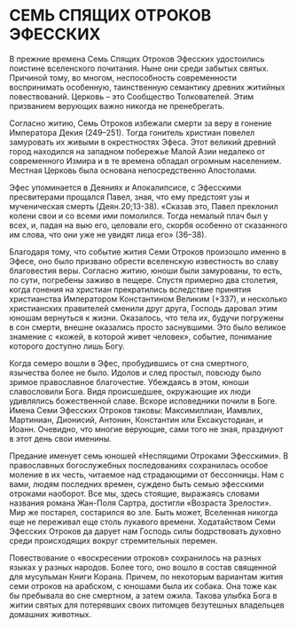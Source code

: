 # СЕМЬ СПЯЩИХ ОТРОКОВ ЭФЕССКИХ

В прежние времена Семь Спящих Отроков Эфесских удостоились поистине вселенского почитания. Ныне они среди забытых святых. Причиной тому, во многом, неспособность современности воспринимать особенную, таинственную семантику древних житийных повествований. Церковь – это Сообщество Толкователей. Этим призванием верующих важно никогда не пренебрегать.

Согласно житию, Семь Отроков избежали смерти за веру в гонение Императора Декия (249–251). Тогда гонитель христиан повелел замуровать их живыми в окрестностях Эфеса. Этот великий древний город находился на западном побережье Малой Азии недалеко от современного Измира и в те времена обладал огромным населением. Местная Церковь была основана непосредственно Апостолами.

Эфес упоминается в Деяниях и Апокалипсисе, с Эфесскими пресвитерами прощался Павел, зная, что ему предстоят узы и мученическая смерть (Деян.20;13-38). «Сказав это, Павел преклонил колени свои и со всеми ими помолился. Тогда немалый плач был у всех, и, падая на выю его, целовали его, скорбя особенно от сказанного им слова, что они уже не увидят лица его» (36–38).

Благодаря тому, что событие жития Семи Отроков произошло именно в Эфесе, оно было призвано обрести вселенскую известность во славу благовестия веры. Согласно житию, юноши были замурованы, то есть, по сути, погребены заживо в пещере. Спустя примерно два столетия, когда гонения на христиан прекратились вследствие принятия христианства Императором Константином Великим (+337), и несколько христианских правителей сменили друг друга, Господь даровал этим юношам вернуться к жизни. Оказалось, что тела их, будучи погружены в сон смерти, внешне оказались просто заснувшими. Это было великое знамение с «кожей, в которой живет человек», событие, понимание которого доступно лишь Богу.

Когда семеро вошли в Эфес, пробудившись от сна смертного, язычества более не было. Идолов и след простыл, повсюду было зримое православное благочестие. Убеждаясь в этом, юноши славословили Бога. Видя происшедшее, окружающие их люди удивлялись божественной славе. Вскоре исповедники почили в Боге. Имена Семи Эфесских Отроков таковы: Максимиллиан, Иамвлих, Мартиниан, Дионисий, Антонин, Константин или Ексакустодиан, и Иоанн. Очевидно, что многие верующие, сами того не зная, празднуют в этот день свои именины.

Предание именует семь юношей «Неспящими Отроками Эфесскими». В православных богослужебных последованиях сохранилась особое моление в их честь, читаемое над страдающими от бессонницы. Нам с вами, людям последних времен, суждено быть семью эфесскими отроками наоборот. Все мы, здесь стоящие, выражаясь словами названия романа Жан-Поля Сартра, достигли «Возраста Зрелости». Мир же постарел, состарился во зле. Быть может, Вселенная никогда еще не переживал еще столь лукавого времени. Ходатайством Семи Эфесских Отроков да дарует нам Господь силы бодрствовать духовно среди происходящих вокруг стремительных перемен.

Повествование о «воскресении отроков» сохранилось на разных языках у разных народов. Более того, оно вошло в состав священной для мусульман Книги Корана. Причем, по некоторым вариантам жития семи отроков на арабском, с юношами была их собака. Она тоже как бы пребывала во сне смертном, а затем ожила. Такова улыбка Бога в житии святых для потерявших своих питомцев безутешных владельцев домашних животных.
